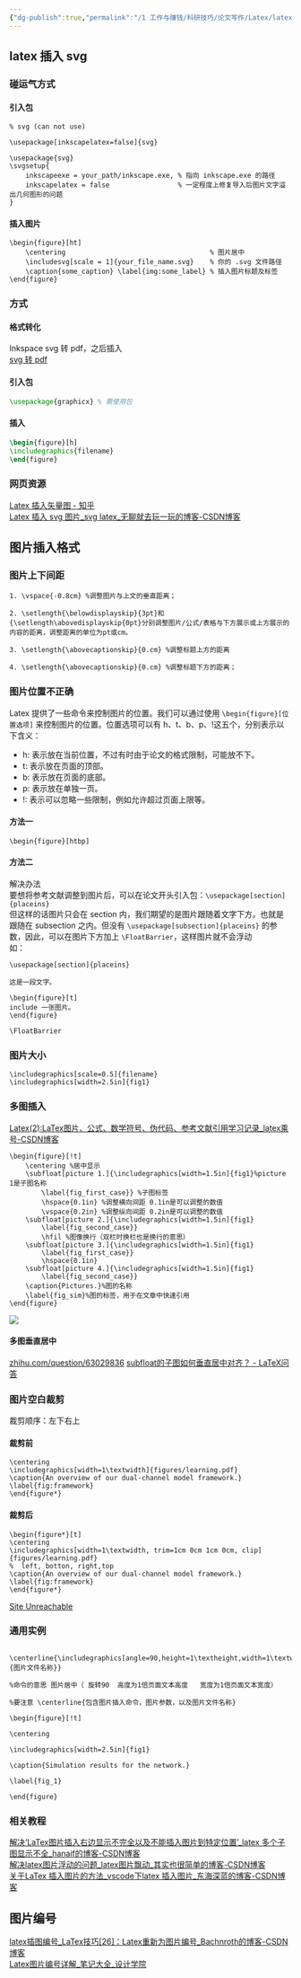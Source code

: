 ```yaml
---
{"dg-publish":true,"permalink":"/1 工作与赚钱/科研技巧/论文写作/Latex/latex图片/","title":"latex图片"}
---
```



## latex 插入 svg
### 碰运气方式

#### 引入包
```
% svg (can not use)

\usepackage[inkscapelatex=false]{svg}
```

```
\usepackage{svg}
\svgsetup{
    inkscapeexe = your_path/inkscape.exe, % 指向 inkscape.exe 的路径
    inkscapelatex = false                 % 一定程度上修复导入后图片文字溢出几何图形的问题
}

```

#### 插入图片
```
\begin{figure}[ht]
    \centering                                    % 图片居中
    \includesvg[scale = 1]{your_file_name.svg}    % 你的 .svg 文件路径
    \caption{some_caption} \label{img:some_label} % 插入图片标题及标签
\end{figure}
```
### 方式
#### 格式转化
Inkspace svg 转 pdf，之后插入  
[svg 转 pdf](../../../../3%20计算机/创建、效率与技巧/非编程软件/编辑与格式/格式转化.md#svg%20转%20pdf)
#### 引入包
```tex
\usepackage{graphicx} % 需使用包
```
#### 插入
```tex
\begin{figure}[h]
\includegraphics{filename}
\end{figure}
```
### 网页资源
[Latex 插入矢量图 - 知乎](https://zhuanlan.zhihu.com/p/359081998)  
[Latex 插入 svg 图片\_svg latex\_无聊就去玩一玩的博客-CSDN博客](https://blog.csdn.net/weixin_43852511/article/details/105599887)

## 图片插入格式
### 图片上下间距
```
1. \vspace{-0.8cm} %调整图⽚与上⽂的垂直距离；

2. \setlength{\belowdisplayskip}{3pt}和{\setlength\abovedisplayskip{0pt}分别调整图⽚/公式/表格与下⽅展⽰或上⽅展⽰的内容的距离，调整距离的单位为pt或cm。

3. \setlength{\abovecaptionskip}{0.cm} %调整标题上⽅的距离

4. \setlength{\abovecaptionskip}{0.cm} %调整标题下⽅的距离；
```
### 图片位置不正确
Latex 提供了一些命令来控制图片的位置。我们可以通过使用 `\begin{figure}[位置选项]` 来控制图片的位置。位置选项可以有 h、t、b、p、!这五个，分别表示以下含义：
- h: 表示放在当前位置，不过有时由于论文的格式限制，可能放不下。
- t: 表示放在页面的顶部。
- b: 表示放在页面的底部。
- p: 表示放在单独一页。
- !: 表示可以忽略一些限制，例如允许超过页面上限等。
#### 方法一
```
\begin{figure}[htbp]
```
#### 方法二
解决办法  
要想将参考文献调整到图片后，可以在论文开头引入包：`\usepackage[section]{placeins}`  
但这样的话图片只会在 section 内，我们期望的是图片跟随着文字下方。也就是跟随在 subsection 之内。但没有 `\usepackage[subsection]{placeins}` 的参数，因此，可以在图片下方加上 `\FloatBarrier`，这样图片就不会浮动  
    如：
```
\usepackage[section]{placeins}

这是一段文字。

\begin{figure}[t]          
include 一张图片。  
\end{figure}

\FloatBarrier

```
### 图片大小
```
\includegraphics[scale=0.5]{filename}
\includegraphics[width=2.5in]{fig1}
```
### 多图插入
[Latex(2):LaTex图片、公式、数学符号、伪代码、参考文献引用学习记录\_latex乘号-CSDN博客](https://blog.csdn.net/BIT_HXZ/article/details/126999182)
```
\begin{figure}[!t]
	\centering %居中显示
	\subfloat[picture 1.]{\includegraphics[width=1.5in]{fig1}%picture 1是子图名称
		\label{fig_first_case}} %子图标签
		\hspace{0.1in} %调整横向间距 0.1in是可以调整的数值
		\vspace{0.2in} %调整纵向间距 0.2in是可以调整的数值
	\subfloat[picture 2.]{\includegraphics[width=1.5in]{fig1}
		\label{fig_second_case}}
		\hfil %图像换行（双栏时换栏也是换行的意思）
	\subfloat[picture 3.]{\includegraphics[width=1.5in]{fig1}
		\label{fig_first_case}} 
		\hspace{0.1in} 
	\subfloat[picture 4.]{\includegraphics[width=1.5in]{fig1}
		\label{fig_second_case}}	
	\caption{Pictures.}%图的名称
	\label{fig_sim}%图的标签，用于在文章中快速引用
\end{figure}
```
![](/img/user/resources/attachments/20240401latex图片.png)
#### 多图垂直居中
[zhihu.com/question/63029836](https://www.zhihu.com/question/63029836)
[subfloat的子图如何垂直居中对齐？ - LaTeX问答](https://ask.latexstudio.net/ask/question/7338.html)
### 图片空白裁剪
裁剪顺序：左下右上
#### 裁剪前
```
\centering
\includegraphics[width=1\textwidth]{figures/learning.pdf}
\caption{An overview of our dual-channel model framework.}
\label{fig:framework}
\end{figure*}
```
#### 裁剪后
```
\begin{figure*}[t]
\centering
\includegraphics[width=1\textwidth, trim=1cm 0cm 1cm 0cm, clip]{figures/learning.pdf} 
%  left, botton, right,top
\caption{An overview of our dual-channel model framework.}
\label{fig:framework}
\end{figure*}
```
[Site Unreachable](https://blog.csdn.net/weixin_41862755/article/details/133786408)
### 通用实例
```
 \centerline{\includegraphics[angle=90,height=1\textheight,width=1\textwidth]{图片文件名称}}

%命令的意思 图片居中（ 旋转90  高度为1倍页面文本高度   宽度为1倍页面文本宽度）

%要注意 \centerline{包含图片插入命令，图片参数，以及图片文件名称}

```

```
\begin{figure}[!t]

\centering

\includegraphics[width=2.5in]{fig1}

\caption{Simulation results for the network.}

\label{fig_1}

\end{figure}
```
### 相关教程
[解决‘LaTex图片插入右边显示不完全以及不能插入图片到特定位置’\_latex 多个子图显示不全\_hanaif的博客-CSDN博客](https://blog.csdn.net/hanjushi2/article/details/82961412)  
[解决latex图片浮动的问题\_latex图片飘动\_其实也很简单的博客-CSDN博客](https://blog.csdn.net/qq_34845880/article/details/124999338)  
[关于LaTex 插入图片的方法\_vscode下latex 插入图片\_东海深蓝的博客-CSDN博客](https://blog.csdn.net/m0_71303814/article/details/128111177)
## 图片编号
[latex插图编号\_LaTex技巧[26]：Latex重新为图片编号\_Bachnroth的博客-CSDN博客](https://blog.csdn.net/weixin_35649491/article/details/114723937)  
[Latex图片编号详解\_笔记大全\_设计学院](https://www.python100.com/html/90566.html)
